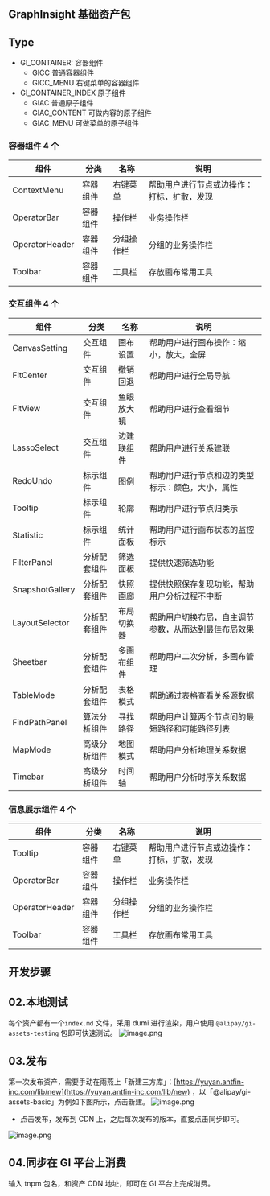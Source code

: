 ## GraphInsight 基础资产包

## Type

- GI_CONTAINER: 容器组件
  - GICC 普通容器组件
  - GICC_MENU 右键菜单的容器组件
- GI_CONTAINER_INDEX 原子组件
  - GIAC 普通原子组件
  - GIAC_CONTENT 可做内容的原子组件
  - GIAC_MENU 可做菜单的原子组件

### 容器组件 4 个

| 组件           | 分类     | 名称       | 说明                                       |
| -------------- | -------- | ---------- | ------------------------------------------ |
| ContextMenu    | 容器组件 | 右键菜单   | 帮助用户进行节点或边操作：打标，扩散，发现 |
| OperatorBar    | 容器组件 | 操作栏     | 业务操作栏                                 |
| OperatorHeader | 容器组件 | 分组操作栏 | 分组的业务操作栏                           |
| Toolbar        | 容器组件 | 工具栏     | 存放画布常用工具                           |

### 交互组件 4 个

| 组件            | 分类         | 名称       | 说明                                                 |
| --------------- | ------------ | ---------- | ---------------------------------------------------- |
| CanvasSetting   | 交互组件     | 画布设置   | 帮助用户进行画布操作：缩小，放大，全屏               |
| FitCenter       | 交互组件     | 撤销回退   | 帮助用户进行全局导航                                 |
| FitView         | 交互组件     | 鱼眼放大镜 | 帮助用户进行查看细节                                 |
| LassoSelect     | 交互组件     | 边建联组件 | 帮助用户进行关系建联                                 |
| RedoUndo        | 标示组件     | 图例       | 帮助用户进行节点和边的类型标示：颜色，大小，属性     |
| Tooltip         | 标示组件     | 轮廓       | 帮助用户进行节点归类示                               |
| Statistic       | 标示组件     | 统计面板   | 帮助用户进行画布状态的监控标示                       |
| FilterPanel     | 分析配套组件 | 筛选面板   | 提供快速筛选功能                                     |
| SnapshotGallery | 分析配套组件 | 快照画廊   | 提供快照保存复现功能，帮助用户分析过程不中断         |
| LayoutSelector  | 分析配套组件 | 布局切换器 | 帮助用户切换布局，自主调节参数，从而达到最佳布局效果 |
| Sheetbar        | 分析配套组件 | 多画布组件 | 帮助用户二次分析，多画布管理                         |
| TableMode       | 分析配套组件 | 表格模式   | 帮助通过表格查看关系源数据                           |
| FindPathPanel   | 算法分析组件 | 寻找路径   | 帮助用户计算两个节点间的最短路径和可能路径列表       |
| MapMode         | 高级分析组件 | 地图模式   | 帮助用户分析地理关系数据                             |
| Timebar         | 高级分析组件 | 时间轴     | 帮助用户分析时序关系数据                             |

### 信息展示组件 4 个

| 组件           | 分类     | 名称       | 说明                                       |
| -------------- | -------- | ---------- | ------------------------------------------ |
| Tooltip        | 容器组件 | 右键菜单   | 帮助用户进行节点或边操作：打标，扩散，发现 |
| OperatorBar    | 容器组件 | 操作栏     | 业务操作栏                                 |
| OperatorHeader | 容器组件 | 分组操作栏 | 分组的业务操作栏                           |
| Toolbar        | 容器组件 | 工具栏     | 存放画布常用工具                           |

## 开发步骤

## 02.本地测试

每个资产都有一个`index.md` 文件，采用 dumi 进行渲染，用户使用 `@alipay/gi-assets-testing` 包即可快速测试。
![image.png](https://intranetproxy.alipay.com/skylark/lark/0/2022/png/97618/1641378392662-b39f89d8-9daa-410e-aba7-d590d83d4a49.png#clientId=u9eac05c3-3072-4&crop=0&crop=0&crop=1&crop=1&from=paste&height=1231&id=uaf3645c9&margin=%5Bobject%20Object%5D&name=image.png&originHeight=1231&originWidth=1361&originalType=binary&ratio=1&rotation=0&showTitle=false&size=206752&status=done&style=none&taskId=uedbfb812-ae5e-485c-8b3a-beb980f802b&title=&width=1361)

## 03.发布

第一次发布资产，需要手动在雨燕上「新建三方库」：[https://yuyan.antfin-inc.com/lib/new](https://yuyan.antfin-inc.com/lib/new) ，以「@alipay/gi-assets-basic」为例如下图所示，点击新建。
![image.png](https://intranetproxy.alipay.com/skylark/lark/0/2022/png/97618/1641377456620-2fcfd738-a023-4a4e-8130-2f5b6c365ac1.png#clientId=u9eac05c3-3072-4&crop=0&crop=0&crop=1&crop=1&from=paste&height=1089&id=uc8c36365&margin=%5Bobject%20Object%5D&name=image.png&originHeight=1089&originWidth=1316&originalType=binary&ratio=1&rotation=0&showTitle=false&size=101250&status=done&style=none&taskId=uf198441f-5243-45fe-b6df-e98581bb060&title=&width=1316)

- 点击发布，发布到 CDN 上，之后每次发布的版本，直接点击同步即可。

![image.png](https://intranetproxy.alipay.com/skylark/lark/0/2022/png/97618/1641377676807-54613c46-39e9-45c5-80cf-ed9fbe4b6ad9.png#clientId=u9eac05c3-3072-4&crop=0&crop=0&crop=1&crop=1&from=paste&height=294&id=ua5a179f4&margin=%5Bobject%20Object%5D&name=image.png&originHeight=294&originWidth=1294&originalType=binary&ratio=1&rotation=0&showTitle=false&size=36709&status=done&style=none&taskId=u35bf5ff4-80a6-4d65-9cdc-0da64253e4a&title=&width=1294)

## 04.同步在 GI 平台上消费

输入 tnpm 包名，和资产 CDN 地址，即可在 GI 平台上完成消费。
